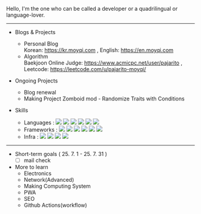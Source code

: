 Hello, I'm the one who can be called a developer or a quadrilingual or language-lover.

***

- Blogs & Projects

  - Personal Blog<br>
    Korean: https://kr.moyqi.com , English: https://en.moyqi.com
  - Algorithm<br>
    Baekjoon Online Judge: https://www.acmicpc.net/user/pajarito , Leetcode: https://leetcode.com/u/pajarito-moyqi/

- Ongoing Projects

  - Blog renewal
  - Making Project Zomboid mod - Randomize Traits with Conditions

- Skills

  - Languages : <img src="https://img.shields.io/badge/C-A8B9CC?style=flat-square&logo=C&logoColor=white"/> <img src="https://img.shields.io/badge/Javascript-F7DF1E?style=flat-square&logo=JavaScript&logoColor=white"/> <img src="https://img.shields.io/badge/Python-4B8BBE?style=flat-square&logo=Python&logoColor=white"/> <img src="https://img.shields.io/badge/Lua-2C2D72?style=flat-square&logo=Lua&logoColor=white"/> <img src="https://img.shields.io/badge/HTML5-E34F26?style=flat-square&logo=HTML5&logoColor=white"/> <img src="https://img.shields.io/badge/CSS3-1572B6?style=flat-square&logo=CSS3&logoColor=white"/>
  - Frameworks : <img src="https://img.shields.io/badge/EJS-b4ca65?style=flat-square&logoColor=white"/> <img src="https://img.shields.io/badge/Bootstrap-7952B3?style=flat-square&logo=Bootstrap&logoColor=white"/> <img src="https://img.shields.io/badge/React-61DAFB?style=flat-square&logo=React&logoColor=white"/> <img src="https://img.shields.io/badge/Node.js-339933?style=flat-square&logo=Node.js&logoColor=white"/> <img src="https://img.shields.io/badge/Express-000000?style=flat-square&logo=Express&logoColor=white"/> <img src="https://img.shields.io/badge/Django-092E20?style=flat-square&logo=Django&logoColor=white"/>
  - Infra : <img src="https://img.shields.io/badge/Linux-FCC624?style=flat-square&logo=Linux&logoColor=white"/> <img src="https://img.shields.io/badge/NGINX-009639?style=flat-square&logo=NGINX&logoColor=white"/> <img src="https://img.shields.io/badge/DigitalOcean-0080FF?style=flat-square&logo=DigitalOcean&logoColor=white"/> <img src="https://img.shields.io/badge/GithubPages-181717?style=flat-square&logo=GitHub&logoColor=white"/>

***

- Short-term goals ( 25. 7. 1 - 25. 7. 31 )
  - [ ] mail check

- More to learn
  - Electronics
  - Network(Advanced)
  - Making Computing System
  - PWA
  - SEO
  - Github Actions(workflow)